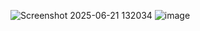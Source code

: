 ![Screenshot 2025-06-21 132034](https://github.com/user-attachments/assets/cd79be15-eb2e-4162-8849-ec741b514b2f)
![image](https://github.com/user-attachments/assets/72ac15c7-03ac-4585-9495-307d34d0e31a)


